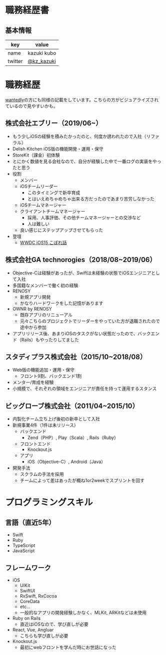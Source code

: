 # 職務経歴書

## 基本情報

| key | value |
|---|---|
| name | kazuki kubo |
| twitter | [@kz_kazuki](https://twitter.com/kz_kazuki) |

# 職務経歴
[wantedly](https://www.wantedly.com/id/kazuki_kubo_e)の方にも同様の記載をしています。こちらの方がビジュアライズされているので見やすいかも。

## 株式会社エブリー（2019/06~）
- もう少しiOSの経験を積みたかったのと、何度か誘われたので入社（リファラル）
- Delish Kitchen iOS版の機能開発・運用・保守
- StoreKit（課金）初体験
- とにかく数値を見る会社なので、自分が経験した中で一番ログの実装をやったと思う
- 役割
    - メンバー
    - iOSチームリーダー
        - このタイミングで新卒育成
        - とはいえめちゃめちゃ出来る方だったのであまり苦労しなかった
    - iOSチームマネージャー
    - クライアントチームマネージャー
        - 採用、人事評価、その他チームマネージャーとの交渉など
        - 人は難しい
    - 良い感じにステップアップさせてもらった
- 登壇
    - [WWDC iOS15 こぼれ話](https://moneyforward.connpass.com/event/217479)

## 株式会社GA technorogies（2018/08~2019/06）
- Objective-Cは経験があったが、Swiftは未経験の状態でiOSエンジニアとして入社
- 多国籍なメンバーで働く初の経験
- RENOSY
    - 新規アプリ開発
    - かなりハードワークをした記憶があります
- OWNR by RENOSY
    - 既存アプリのリニューアル
    - 元々こちらのプロジェクトでリーダーをやっていた方が退職されたので途中から参加
- アプリリリース後、あまりiOSのタスクがない状態だったので、バックエンド（Rails）もやったりしてました

## スタディプラス株式会社（2015/10~2018/08）
- Web版の機能追加・運用・保守
    - フロント9割、バックエンド1割
- メンター/育成を経験
- 小規模で、それぞれの領域をエンジニアが責任を持って運用するスタンス

## ビッグローブ株式会社（2011/04~2015/10）
- 内製化チーム立ち上げ後初の新卒として入社
- 新規事業4件（1件は未リリース）
    - バックエンド
        - Zend（PHP）, Play（Scala）, Rails（Ruby）
    - フロントエンド
        - Knockout.js
    - アプリ
        - iOS（Objective-C）, Android（Java）
- 開発手法
    - スクラムの手法を採用
    - チームによって差はあったが概ね1or2weekでスプリントを回す

# プログラミングスキル
## 言語（直近5年）
- Swift
- Ruby
- TypeScript
- JavaScript

## フレームワーク
- iOS
    - UIKit
    - SwiftUI
    - RxSwift, RxCocoa
    - CoreData
    - etc...
    - 一般的なアプリの開発経験しかなく、MLKit, ARKitなどは未使用
- Ruby on Rails
    - 直近はiOSなので、学び直しが必要
- React, Vue, Angluar
    - こちらも学び直しが必要
- Knockout.js
    - 最初にwebフロントを学んだ時にお世話になった

